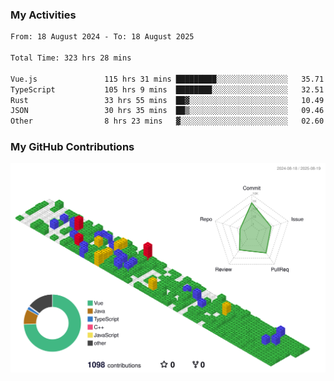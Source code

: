 ### My Activities

<!--START_SECTION:waka-->

```txt
From: 18 August 2024 - To: 18 August 2025

Total Time: 323 hrs 28 mins

Vue.js               115 hrs 31 mins █████████░░░░░░░░░░░░░░░░   35.71 %
TypeScript           105 hrs 9 mins  ████████░░░░░░░░░░░░░░░░░   32.51 %
Rust                 33 hrs 55 mins  ██▓░░░░░░░░░░░░░░░░░░░░░░   10.49 %
JSON                 30 hrs 35 mins  ██▒░░░░░░░░░░░░░░░░░░░░░░   09.46 %
Other                8 hrs 23 mins   ▓░░░░░░░░░░░░░░░░░░░░░░░░   02.60 %
```

<!--END_SECTION:waka-->

### My GitHub Contributions

![](./profile-3d-contrib/profile-gitblock.svg)

